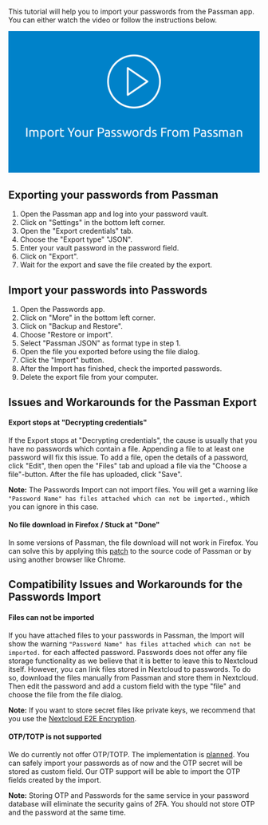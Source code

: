 This tutorial will help you to import your passwords from the Passman app.
You can either watch the video or follow the instructions below.

[![How To: Import your passwords from passman](../_files/_previews/passman-import.png)](../_files/videos/passman-import.webm)


## Exporting your passwords from Passman
1. Open the Passman app and log into your password vault.
2. Click on "Settings" in the bottom left corner.
3. Open the "Export credentials" tab.
4. Choose the "Export type" "JSON".
5. Enter your vault password in the password field.
6. Click on "Export".
7. Wait for the export and save the file created by the export.

## Import your passwords into Passwords
1. Open the Passwords app.
2. Click on "More" in the bottom left corner.
3. Click on "Backup and Restore".
4. Choose "Restore or import".
5. Select "Passman JSON" as format type in step 1.
6. Open the file you exported before using the file dialog.
7. Click the "Import" button.
8. After the Import has finished, check the imported passwords.
9. Delete the export file from your computer.


## Issues and Workarounds for the Passman Export
#### Export stops at "Decrypting credentials"
If the Export stops at "Decrypting credentials", the cause is usually that you have no passwords which contain a file.
Appending a file to at least one password will fix this issue.
To add a file, open the details of a password, click "Edit", then open the "Files" tab and upload a file via the "Choose a file"-button.
After the file has uploaded, click "Save".

**Note:** The Passwords Import can not import files.
You will get a warning like `"Password Name" has files attached which can not be imported.`, which you can ignore in this case.

#### No file download in Firefox / Stuck at "Done"
In some versions of Passman, the file download will not work in Firefox.
You can solve this by applying this [patch](https://github.com/nextcloud/passman/pull/460/commits/2e64d6c59498da26426933d726f94c21a08cf568) to the source code of Passman or by using another browser like Chrome.

## Compatibility Issues and Workarounds for the Passwords Import
#### Files can not be imported
If you have attached files to your passwords in Passman, the Import will show the warning `"Password Name" has files attached which can not be imported.` for each affected password.
Passwords does not offer any file storage functionality as we believe that it is better to leave this to Nextcloud itself.
However, you can link files stored in Nextcloud to passwords.
To do so, download the files manually from Passman and store them in Nextcloud.
Then edit the password and add a custom field with the type "file" and choose the file from the file dialog.

**Note:** If you want to store secret files like private keys, we recommend that you use the [Nextcloud E2E Encryption](https://nextcloud.com/endtoend/).

#### OTP/TOTP is not supported
We do currently not offer OTP/TOTP.
The implementation is [planned](https://github.com/marius-wieschollek/passwords/issues/69).
You can safely import your passwords as of now and the OTP secret will be stored as custom field.
Our OTP support will be able to import the OTP fields created by the import.

**Note:** Storing OTP and Passwords for the same service in your password database will eliminate the security gains of 2FA.
You should not store OTP and the password at the same time.